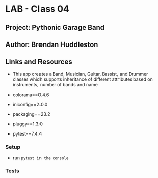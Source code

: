# LAB - Class 04

## Project: Pythonic Garage Band

## Author: Brendan Huddleston

## Links and Resources

- This app creates a Band, Musician, Guitar, Bassist, and Drummer classes which supports inheritance of different attributes based on instruments, number of bands and name

- colorama==0.4.6

- iniconfig==2.0.0

- packaging==23.2

- pluggy==1.3.0

- pytest==7.4.4

### Setup

- run `pytest in the console`

### Tests
